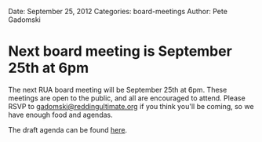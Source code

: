 Date: September 25, 2012
Categories: board-meetings
Author: Pete Gadomski

# Next board meeting is September 25th at 6pm

The next RUA board meeting will be September 25th at 6pm.
These meetings are open to the public, and all are encouraged to attend.
Please RSVP to <gadomski@reddingultimate.org> if you think you'll be coming, so we have enough food and agendas.

<!-- ~~fold~~ -->

The draft agenda can be found [here](https://docs.google.com/document/pub?id=1uRJR4pAxSKAQPEsI1WVnqBajUa_3Kc_4X0250K3AtIg).
